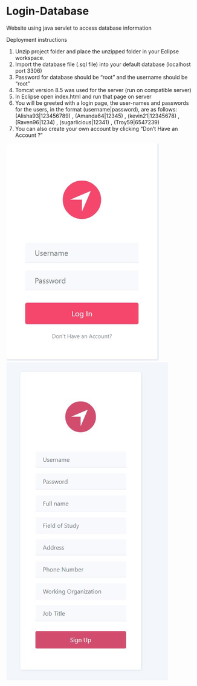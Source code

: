 # Login-Database
Website using java servlet to access database information

Deployment instructions 
1. Unzip project folder and place the unzipped folder in your Eclipse workspace. 
2. Import the database file (.sql file) into your default database (localhost port 3306) 
3. Password for database should be “root” and the username should be “root” 
4. Tomcat version 8.5 was used for the server (run on compatible server) 
5. In Eclipse open index.html and run that page on server 
6. You will be greeted with a login page, 
   the user-names and passwords for the users, in the format (username|password), 
   are as follows: (Alisha93|123456789) , (Amanda64|12345) , (kevin21|12345678) , 
   (Raven96|1234) , (sugarlicious|12341) , (Troy59|6547239) 
7. You can also create your own account by clicking “Don’t Have an Account ?”


![GUI](Capture.JPG)
![GUI](Capture2.JPG)
